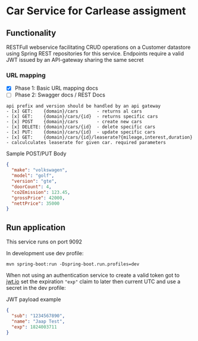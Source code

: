 # Car Service for Carlease assigment

## Functionality

RESTFull webservice facilitating CRUD operations on a Customer datastore using Spring REST repositories for this
service. Endpoints require a valid JWT issued by an API-gateway sharing the same secret

### URL mapping

- [x] Phase 1: Basic URL mapping docs
- [ ] Phase 2: Swagger docs / REST Docs

```
api prefix and version should be handled by an api gateway
- [x] GET:    {domain}/cars       - returns al cars
- [x] GET:    {domain}/cars/{id}  - returns specific cars
- [x] POST    {domain}/cars       - create new cars
- [x] DELETE: {domain}/cars/{id}  - delete specific cars
- [x] PUT:    {domain}/cars/{id}  - update specific cars
- [x] GET:    {domain}/cars/{id}/leaserate?{mileage,interest,duration} - calculculates leaserate for given car. required parameters
```

Sample POST/PUT Body

```json
{
  "make": "volkswagen",
  "model": "golf",
  "version": "gte",
  "doorCount": 4,
  "co2Emission": 123.45,
  "grossPrice": 42000,
  "nettPrice": 35000
}
```

## Run application

This service runs on port 9092

In development use dev profile:

```shell
mvn spring-boot:run -Dspring-boot.run.profiles=dev
```

When not using an authentication service to create a valid token got to [jwt.io](https://jwt.io/) set the
expiration ```"exp"``` claim to later then current UTC and use a secret in the dev profile:

JWT payload example

```json
{
  "sub": "1234567890",
  "name": "Jaap Test",
  "exp": 1824003711
}
```
